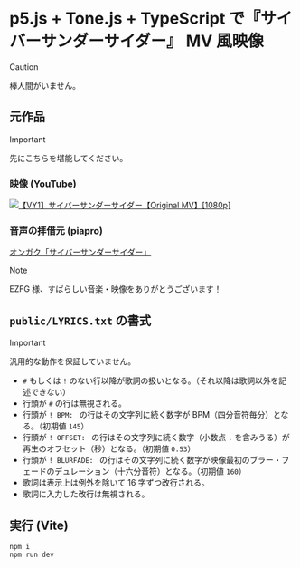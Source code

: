 # p5.js + Tone.js + TypeScript で『サイバーサンダーサイダー』 MV 風映像

> [!CAUTION]
> 棒人間がいません。

## 元作品

> [!IMPORTANT]
> 先にこちらを堪能してください。

### 映像 (YouTube)

[![【VY1】サイバーサンダーサイダー【Original MV】[1080p]](http://img.youtube.com/vi/-4S8C2TyK8U/0.jpg)](https://www.youtube.com/watch?v=-4S8C2TyK8U "【VY1】サイバーサンダーサイダー【Original MV】[1080p]")

### 音声の拝借元 (piapro)

[オンガク「サイバーサンダーサイダー」](https://piapro.jp/t/_Anb)

> [!NOTE]
> EZFG 様、すばらしい音楽・映像をありがとうございます！

## `public/LYRICS.txt` の書式

> [!IMPORTANT]
> 汎用的な動作を保証していません。

-   `#` もしくは `!` のない行以降が歌詞の扱いとなる。（それ以降は歌詞以外を記述できない）
-   行頭が `#` の行は無視される。
-   行頭が `! BPM: ` の行はその文字列に続く数字が BPM（四分音符毎分）となる。（初期値 `145`）
-   行頭が `! OFFSET: ` の行はその文字列に続く数字（小数点 `.` を含みうる）が再生のオフセット（秒）となる。（初期値 `0.53`）
-   行頭が `! BLURFADE: ` の行はその文字列に続く数字が映像最初のブラー・フェードのデュレーション（十六分音符）となる。（初期値 `160`）
-   歌詞は表示上は例外を除いて 16 字ずつ改行される。
-   歌詞に入力した改行は無視される。

## 実行 (Vite)

```
npm i
npm run dev
```
